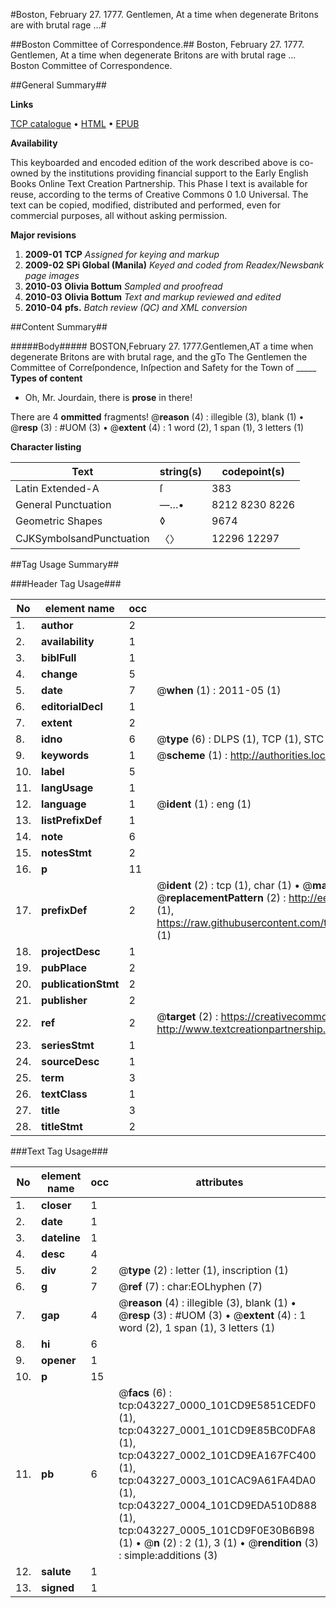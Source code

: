 #Boston, February 27. 1777. Gentlemen, At a time when degenerate Britons are with brutal rage ...#

##Boston Committee of Correspondence.##
Boston, February 27. 1777. Gentlemen, At a time when degenerate Britons are with brutal rage ...
Boston Committee of Correspondence.

##General Summary##

**Links**

[TCP catalogue](http://www.ota.ox.ac.uk/tcp/)  • 
[HTML](http://tei.it.ox.ac.uk/tcp/Texts-HTML/free/N32/N32915.html)  • 
[EPUB](http://tei.it.ox.ac.uk/tcp/Texts-EPUB/free/N32/N32915.epub)

**Availability**

This keyboarded and encoded edition of the
	       work described above is co-owned by the institutions
	       providing financial support to the Early English Books
	       Online Text Creation Partnership. This Phase I text is
	       available for reuse, according to the terms of Creative
	       Commons 0 1.0 Universal. The text can be copied,
	       modified, distributed and performed, even for
	       commercial purposes, all without asking permission.

**Major revisions**

1. __2009-01__ __TCP__ *Assigned for keying and markup*
1. __2009-02__ __SPi Global (Manila)__ *Keyed and coded from Readex/Newsbank page images*
1. __2010-03__ __Olivia Bottum__ *Sampled and proofread*
1. __2010-03__ __Olivia Bottum__ *Text and markup reviewed and edited*
1. __2010-04__ __pfs.__ *Batch review (QC) and XML conversion*

##Content Summary##

#####Body#####
BOSTON,February 27. 1777.Gentlemen,AT a time when degenerate Britons are with brutal rage, and the gTo The Gentlemen the Committee of Correſpondence, Inſpection and Safety for the Town of   _____ 
**Types of content**

  * Oh, Mr. Jourdain, there is **prose** in there!

There are 4 **ommitted** fragments! 
 @__reason__ (4) : illegible (3), blank (1)  •  @__resp__ (3) : #UOM (3)  •  @__extent__ (4) : 1 word (2), 1 span (1), 3 letters (1)

**Character listing**


|Text|string(s)|codepoint(s)|
|---|---|---|
|Latin Extended-A|ſ|383|
|General Punctuation|—…•|8212 8230 8226|
|Geometric Shapes|◊|9674|
|CJKSymbolsandPunctuation|〈〉|12296 12297|

##Tag Usage Summary##

###Header Tag Usage###

|No|element name|occ|attributes|
|---|---|---|---|
|1.|__author__|2||
|2.|__availability__|1||
|3.|__biblFull__|1||
|4.|__change__|5||
|5.|__date__|7| @__when__ (1) : 2011-05 (1)|
|6.|__editorialDecl__|1||
|7.|__extent__|2||
|8.|__idno__|6| @__type__ (6) : DLPS (1), TCP (1), STC (1), NOTIS (1), IMAGE-SET (1), EVANS-CITATION (1)|
|9.|__keywords__|1| @__scheme__ (1) : http://authorities.loc.gov/ (1)|
|10.|__label__|5||
|11.|__langUsage__|1||
|12.|__language__|1| @__ident__ (1) : eng (1)|
|13.|__listPrefixDef__|1||
|14.|__note__|6||
|15.|__notesStmt__|2||
|16.|__p__|11||
|17.|__prefixDef__|2| @__ident__ (2) : tcp (1), char (1)  •  @__matchPattern__ (2) : ([0-9\-]+):([0-9IVX]+) (1), (.+) (1)  •  @__replacementPattern__ (2) : http://eebo.chadwyck.com/downloadtiff?vid=$1&page=$2 (1), https://raw.githubusercontent.com/textcreationpartnership/Texts/master/tcpchars.xml#$1 (1)|
|18.|__projectDesc__|1||
|19.|__pubPlace__|2||
|20.|__publicationStmt__|2||
|21.|__publisher__|2||
|22.|__ref__|2| @__target__ (2) : https://creativecommons.org/publicdomain/zero/1.0/ (1), http://www.textcreationpartnership.org/docs/. (1)|
|23.|__seriesStmt__|1||
|24.|__sourceDesc__|1||
|25.|__term__|3||
|26.|__textClass__|1||
|27.|__title__|3||
|28.|__titleStmt__|2||


###Text Tag Usage###

|No|element name|occ|attributes|
|---|---|---|---|
|1.|__closer__|1||
|2.|__date__|1||
|3.|__dateline__|1||
|4.|__desc__|4||
|5.|__div__|2| @__type__ (2) : letter (1), inscription (1)|
|6.|__g__|7| @__ref__ (7) : char:EOLhyphen (7)|
|7.|__gap__|4| @__reason__ (4) : illegible (3), blank (1)  •  @__resp__ (3) : #UOM (3)  •  @__extent__ (4) : 1 word (2), 1 span (1), 3 letters (1)|
|8.|__hi__|6||
|9.|__opener__|1||
|10.|__p__|15||
|11.|__pb__|6| @__facs__ (6) : tcp:043227_0000_101CD9E5851CEDF0 (1), tcp:043227_0001_101CD9E85BC0DFA8 (1), tcp:043227_0002_101CD9EA167FC400 (1), tcp:043227_0003_101CAC9A61FA4DA0 (1), tcp:043227_0004_101CD9EDA510D888 (1), tcp:043227_0005_101CD9F0E30B6B98 (1)  •  @__n__ (2) : 2 (1), 3 (1)  •  @__rendition__ (3) : simple:additions (3)|
|12.|__salute__|1||
|13.|__signed__|1||
